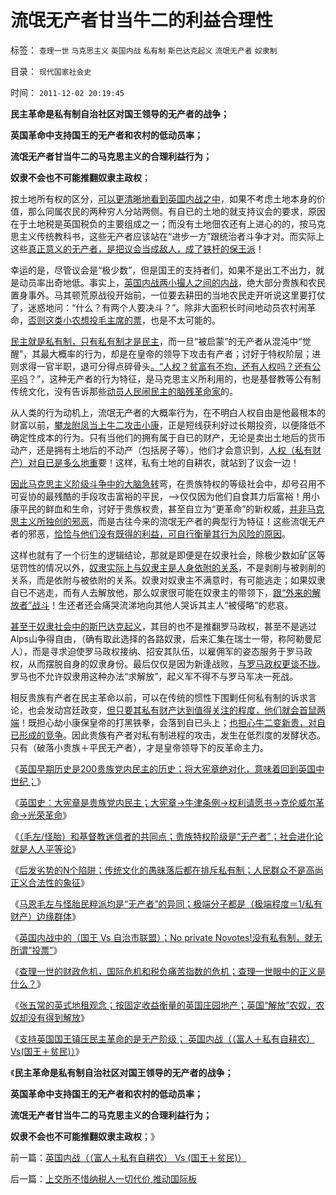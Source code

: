 # 流氓无产者甘当牛二的利益合理性

标签： `查理一世` `马克思主义` `英国内战` `私有制` `斯巴达克起义` `流氓无产者` `奴隶制` 

目录： `现代国家社会史`

时间： `2011-12-02 20:19:45`

**民主革命是私有制自治社区对国王领导的无产者的战争；**

**英国革命中支持国王的无产者和农村的低动员率；**

**流氓无产者甘当牛二的马克思主义的合理利益行为；**

**奴隶不会也不可能推翻奴隶主政权**；

按土地所有权的区分，[可以更清晰地看到英国内战之中](../../../2011/10/21/民主不是为了报复，请不要选择克伦威尔革命.md)，如果不考虑土地本身的价值，那么同属农民的两种穷人分站两侧。有自已的土地的就支持议会的要求，原因在于土地税是英国税负的主要组成之一；而没有土地佃农还有上进心的的，按马克思主义传统教科书，这些无产者应该站在“进步一方”跟统治者斗争才对。而实际上这些[真正意义的无产者，是把议会当成敌人，成了铁杆的保王派](../../../2010/8/10/罗马的无产阶级和骑士阶层.md)！

幸运的是，尽管议会是“极少数”，但是国王的支持者们，如果不是出工不出力，就是动员率出奇地低。事实上，[英国内战两小撮人之间的内战](../../../2011/11/21/英国革命中的农村和流氓无产者立场.md)，绝大部分贵族和农民置身事外。马其顿荒原战役开始前，一位要去耕田的当地农民走开听说这里要打仗了，迷惑地问：“什么？有两个人要决斗？”。除非大面积长时间地动员农村闹革命，[否则这类小农想投毛主席的票](../../../2011/11/11/很多贫民还是认毛主席的.md)，也是不太可能的。

[民主就是私有制，只有私有制才是民主](../../../2009/9/2/讲民主首先明确自已利益体归属.md)，而一旦“被启蒙”的无产者从混沌中“觉醒”，其最大概率的行为，却是在皇帝的领导下攻击有产者；讨好于特权阶层；进则求得一官半职，退可分得点碎骨头[。“人权？贫富有不均，还有人权吗？还有公平吗](../../../2011/6/3/善恶的公式与极端的牛二.md)？”，这种无产者的行为特征，是马克思主义所利用的，也是基督教等公有制传统文化，没有告诉那些[动员人民闹民主的脑残革命家](../../../2010/5/14/唯恐天下不乱的革命家.md)的。

从人类的行为动机上，流氓无产者的大概率行为，在不明白人权自由是他最根本的财富以前，[攀龙附凤当上牛二攻击小康](../../../2009/10/13/两千年社稷延寿之九字真言.md)，正是短线获利好过长期投资，以便降低不确定性成本的行为。只有当他们的拥有属于自已的财产，无论是卖出土地后的货币动产，还是拥有土地后的不动产（包括房子等），他们才会意识到，[人权（私有财产）对自已是多么地重](../../../2009/11/14/市场经济观点下小农的“愚蠢交换”.md)要！这样，私有土地的自耕农，就站到了议会一边！

[因此马克思主义阶级斗争中的大脑急转](../../../2011/10/30/“国家垄断资本主义”的大脑急转弯.md)弯，在贵族特权的等级社会中，却号召用不可妥协的最残酷的手段攻击富裕的平民，——>仅仅因为他们自食其力后富裕！用小康平民的鲜血和生命，讨好于贵族权贵，甚至自立为“更革命”的新权威，[并非马克思主义所独创的邪恶](../../../2011/7/10/彻头彻尾的《通往奴役之路》.md)，而是古往今来的流氓无产者的典型行为特征！这些流氓无产者的邪恶，[恰恰与他们没有既得的利益，可自行衡量其行为风险的原因](../../../2010/2/23/推介利益，不要推介哲学.md)。

这样也就有了一个衍生的逻辑结论，那就是即便是在奴隶社会，除极少数如矿区等惩罚性的情况以外，[奴隶实际上与奴隶主是人身依附的关系](../../../2011/5/5/奴隶主大多数是仁慈的，道德是高尚的.md)，不是剥削与被剥削的关系，而是依附与被依附的关系。奴隶对奴隶主不满意时，有可能逃走；如果奴隶自已不逃走，而有人去解放他，那么奴隶很可能在奴隶主的带领下，[跟“外来的解放者”战斗](../../../2011/5/18/任何社会都没有固定的“阶级”.md)！生还者还会痛哭流涕地向其他人哭诉其主人“被侵略”的悲哀。

[甚至于奴隶社会中的斯巴达克起义](../../../2011/7/25/罗马角斗行业和奴隶起义的模式.md)，其目的也不是推翻罗马政权，甚至不是逃过Alps山争得自由，（确有取此选择的各路奴隶，后来汇集在瑞士一带，称阿勒曼尼人），而是寻求迫使罗马政权接纳、招安其队伍，以雇佣军的姿态服务于罗马政权，从而摆脱自身的奴隶身份。最后仅仅是因为新逢战败，[与罗马政权更谈不拢](http://blog.sina.com.cn/u/5563a64d0100gidm)。罗马也不允许奴隶用这种办法“求解放”，起义军不得不与罗马军决一死战。

相反贵族有产者在民主革命以前，可以在传统的惯性下围剿任何私有制的诉求言论，也会发动宫廷政变，[但只要其私有财产达到值得关注的程度，他们就会首鼠两端](../../../2009/8/29/利益期望决定社会立场行为.md)！既担心劫小康保皇帝的打黑铁拳，会落到自已头上；[也担心牛二变新贵，对自已形成的竞争](../../../2010/2/1/老百姓不是邪恶的免疫体.md)。因此贵族有产者对私有制进程的攻击，发生在低烈度的发酵状态。只有（破落小贵族＋平民无产者），才是皇帝领导下的反革命主力。

《[英国早期历史是200贵族党内民主的历史；将大宪章绝对化，意味着回到英国中世纪；](../../../2011/11/29/将大宪章绝对化，意味着回到英国中世纪.md)》

《[英国史：大宪章是贵族党内民主；大宪章->牛津条例->权利请愿书->克伦威尔革命->光荣革命](../../../2011/11/29/简明英国千年史的四个阶段.md)》

《[（毛左/怪胎）和基督教迷信者的共同点；贵族特权阶级是“无产者”；社会进化论就是人人平等论](../../../2011/12/1/社会进化论是人人平等论，人人普通论.md)》

《[后发劣势的N个陷阱；传统文化的愚昧落后都在排斥私有制；人民群众不是高尚正义合法性的象征](../../../2011/12/1/后发劣势的N个陷阱；人民群众不是正义的象征.md)》

《[马恩毛左与怪胎民粹派均是“无产者”的异同；极端分子都是（极端程度＝1/私有财产）边缘群体](../../../2011/12/1/希特勒类（极端程度＝1／私有财产）边缘群体.md)》

《[英国内战中的（国王 Vs 自治市联盟）；No private Novotes!没有私有制，就无所谓“投票”](../../../2011/12/1/英国内战中的（国王Vs自治市联盟）中的一小撮.md)》

《[查理一世的财政危机，国际危机和税负痛苦指数的危机；查理一世眼中的正义是什么？](../../../2011/12/2/英国的财政危机和税负痛苦指数的危机.md)》

《[张五常的英式地租观念；按固定收益衡量的英国庄园地产；英国“解放”农奴，农奴却没有得到解放](../../../2011/12/2/英国庄园土地制度和张五常的地租.md)》

《[支持英国国王镇压民主革命的是无产阶级； 英国内战（（富人＋私有自耕农） Vs(国王＋贫民)）](../../../2011/12/2/英国内战（（富人＋私有自耕农）Vs(国王＋贫民)）.md)》

《**民主革命是私有制自治社区对国王领导的无产者的战争；**

**英国革命中支持国王的无产者和农村的低动员率；**

**流氓无产者甘当牛二的马克思主义的合理利益行为；**

**奴隶不会也不可能推翻奴隶主政权**；》



前一篇：[英国内战（（富人＋私有自耕农）&nbsp;Vs&nbsp;(国王＋贫民)）](../../../2011/12/2/英国内战（（富人＋私有自耕农）Vs(国王＋贫民)）.md)

后一篇：[上交所不惜纳税人一切代价,推动国际板](../../../2011/12/2/上交所不惜纳税人一切代价,推动国际板.md)